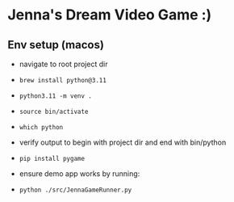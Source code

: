# Jenna's Dream Video Game :)

## Env setup (macos)

- navigate to root project dir
-     brew install python@3.11
-     python3.11 -m venv .
-     source bin/activate
-     which python
- verify output to begin with 
project dir and end with bin/python
-     pip install pygame
- ensure demo app works by running:
-     python ./src/JennaGameRunner.py